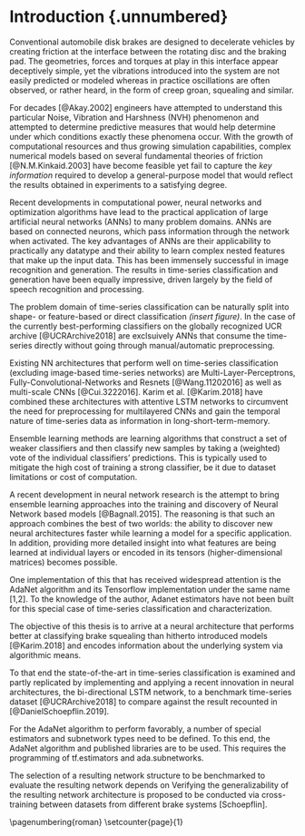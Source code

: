 # Introduction {.unnumbered}

<!-- This is the abstract -->

Conventional automobile disk brakes are designed to decelerate vehicles by creating friction at the interface between the rotating disc and the braking pad. The geometries, forces and torques at play in this interface appear deceptively simple, yet the vibrations introduced into the system are not easily predicted or modeled whereas in practice oscillations are often observed, or rather heard, in the form of creep groan, squealing and similar. 

For decades [@Akay.2002] engineers have attempted to understand this particular Noise, Vibration and Harshness (NVH) phenomenon and attempted to determine predictive measures that would help determine under which conditions exactly these phenomena occur. With the growth of computational resources and thus growing simulation capabilities, complex numerical models based on several fundamental theories of friction [@N.M.Kinkaid.2003] have become feasible yet fail to capture the _key information_ required to develop a general-purpose model that would reflect the results obtained in experiments to a satisfying degree.

Recent developments in computational power, neural networks and optimization algorithms have lead to the practical application of large artificial neural networks (ANNs) to many problem domains. ANNs are based on connected neurons, which pass information through the network when activated. The key advantages of ANNs are their applicability to practically any datatype and their ability to learn complex nested features that make up the input data. This has been immensely successful in image recognition and generation. The results in time-series classification and generation have been equally impressive, driven largely by the field of speech recognition and processing.

The problem domain of time-series classification can be naturally split into shape- or feature-based or direct classification _(insert figure)_. In the case of the currently best-performing classifiers on the globally recognized UCR archive [@UCRArchive2018] are exclsuively ANNs that consume the time-series directly without going through manual/automatic preprocessing.

Existing NN architectures that perform well on time-series classification (excluding image-based time-series networks) are Multi-Layer-Perceptrons, Fully-Convolutional-Networks and Resnets [@Wang.11202016] as well as multi-scale CNNs [@Cui.3222016]. Karim et al. [@Karim.2018] have combined these architectures with attentive LSTM networks to circumvent the need for preprocessing for multilayered CNNs and gain the temporal nature of time-series data as information in long-short-term-memory.

Ensemble learning methods are learning algorithms that construct a set of weaker classifiers and then classify new samples by taking a (weighted) vote of the individual classifiers’ predictions. This is typically used to mitigate the high cost of training a strong classifier, be it due to dataset limitations or cost of computation. 

A recent development in neural network research is the attempt to bring ensemble learning approaches into the training and discovery of Neural Network based models [@Bagnall.2015]. The reasoning is that such an approach combines the best of two worlds: the ability to discover new neural architectures faster while learning a model for a specific application. In addition, providing more detailed insight into what features are being learned at individual layers or encoded in its tensors (higher-dimensional matrices) becomes possible.

One implementation of this that has received widespread attention is the AdaNet algorithm and its Tensorflow implementation under the same name [1,2]. To the knowledge of the author, Adanet estimators have not been built for this special case of time-series classification and characterization.

The objective of this thesis is to arrive at a neural architecture that performs better at classifying brake squealing than hitherto introduced models [@Karim.2018] and encodes information about the underlying system via algorithmic means.

To that end the state-of-the-art in time-series classification is examined and partly replicated by implementing and applying a recent innovation in neural architectures, the bi-directional LSTM network, to a benchmark time-series dataset [@UCRArchive2018] to compare against the result recounted in [@DanielSchoepflin.2019]. 

For the AdaNet algorithm to perform favorably, a number of special estimators and subnetwork types need to be defined. To this end, the AdaNet algorithm and published libraries are to be used. This requires the programming of tf.estimators and ada.subnetworks.

The selection of a resulting network structure to be benchmarked to evaluate the resulting network depends on Verifying the generalizability of the resulting network architecture is proposed to be conducted via cross-training between datasets from different brake systems [Schoepflin].

\pagenumbering{roman}
\setcounter{page}{1}
